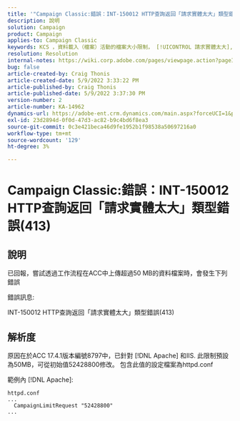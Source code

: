 ```yaml
---
title: '"Campaign Classic:錯誤：INT-150012 HTTP查詢返回「請求實體太大」類型錯誤(413)」'
description: 說明
solution: Campaign
product: Campaign
applies-to: Campaign Classic
keywords: KCS ，資料載入（檔案）活動的檔案大小限制， [!UICONTROL 請求實體太大], CampaignLimitRequest
resolution: Resolution
internal-notes: https://wiki.corp.adobe.com/pages/viewpage.action?pageId=1423015339#ACC-Apache/Tomcat/IIS-WhatisthefilesizelimitforDataloading(file)activity?
bug: false
article-created-by: Craig Thonis
article-created-date: 5/9/2022 3:33:22 PM
article-published-by: Craig Thonis
article-published-date: 5/9/2022 3:37:30 PM
version-number: 2
article-number: KA-14962
dynamics-url: https://adobe-ent.crm.dynamics.com/main.aspx?forceUCI=1&pagetype=entityrecord&etn=knowledgearticle&id=f04e915b-adcf-ec11-a7b5-00224809c196
exl-id: 23d2894d-0f0d-47d3-ac82-b9c4bd6f8ea3
source-git-commit: 0c3e421beca46d9fe1952b1f98538a50697216a0
workflow-type: tm+mt
source-wordcount: '129'
ht-degree: 3%

---
```


# Campaign Classic:錯誤：INT-150012 HTTP查詢返回「請求實體太大」類型錯誤(413)

## 說明


已回報，嘗試透過工作流程在ACC中上傳超過50 MB的資料檔案時，會發生下列錯誤



錯誤訊息:

INT-150012 HTTP查詢返回「請求實體太大」類型錯誤(413)


## 解析度


原因在於ACC 17.4.1版本編號8797中，已針對 [!DNL Apache] 和IIS. 此限制預設為50MB，可從初始值52428800修改。 包含此值的設定檔案為httpd.conf

範例內 [!DNL Apache]:

```
httpd.conf
...
  CampaignLimitRequest "52428800"
...
```
